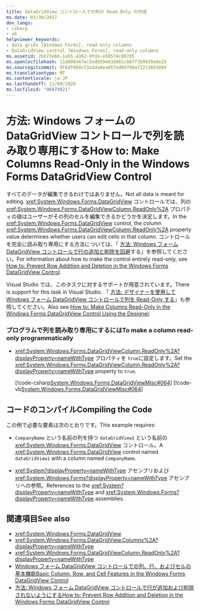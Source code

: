 ```yaml
---
title: DataGridView コントロールでの列の Read-Only の作成
ms.date: 03/30/2017
dev_langs:
- csharp
- vb
helpviewer_keywords:
- data grids [Windows Forms], read-only columns
- DataGridView control [Windows Forms], read-only columns
ms.assetid: 2bb73ebb-1a55-4362-9fda-e50574c087d5
ms.openlocfilehash: 11d008d47ec5edb594d3d862c68ff3b9920e0e25
ms.sourcegitcommit: 9f6df084c53a3da0ea657ed0d708a72213683084
ms.translationtype: MT
ms.contentlocale: ja-JP
ms.lasthandoff: 12/09/2020
ms.locfileid: "96974821"
---
```

# <a name="how-to-make-columns-read-only-in-the-windows-forms-datagridview-control"></a><span data-ttu-id="fdf9c-102">方法: Windows フォームの DataGridView コントロールで列を読み取り専用にする</span><span class="sxs-lookup"><span data-stu-id="fdf9c-102">How to: Make Columns Read-Only in the Windows Forms DataGridView Control</span></span>
<span data-ttu-id="fdf9c-103">すべてのデータが編集できるわけではありません。</span><span class="sxs-lookup"><span data-stu-id="fdf9c-103">Not all data is meant for editing.</span></span> <span data-ttu-id="fdf9c-104"><xref:System.Windows.Forms.DataGridView> コントロールでは、列の <xref:System.Windows.Forms.DataGridViewColumn.ReadOnly%2A> プロパティの値はユーザーがその列のセルを編集できるかどうかを決定します。</span><span class="sxs-lookup"><span data-stu-id="fdf9c-104">In the <xref:System.Windows.Forms.DataGridView> control, the column <xref:System.Windows.Forms.DataGridViewColumn.ReadOnly%2A> property value determines whether users can edit cells in that column.</span></span> <span data-ttu-id="fdf9c-105">コントロールを完全に読み取り専用にする方法については、「 [方法: Windows フォーム DataGridView コントロールで行の追加と削除を回避](prevent-row-addition-and-deletion-datagridview.md)する」を参照してください。</span><span class="sxs-lookup"><span data-stu-id="fdf9c-105">For information about how to make the control entirely read-only, see [How to: Prevent Row Addition and Deletion in the Windows Forms DataGridView Control](prevent-row-addition-and-deletion-datagridview.md).</span></span>  
  
 <span data-ttu-id="fdf9c-106">Visual Studio では、このタスクに対するサポートが用意されています。</span><span class="sxs-lookup"><span data-stu-id="fdf9c-106">There is support for this task in Visual Studio.</span></span>  <span data-ttu-id="fdf9c-107">「 [方法: デザイナーを使用して Windows フォーム DataGridView コントロールで列を Read-Only する](make-columns-read-only-in-the-datagrid-using-the-designer.md)」も参照してください。</span><span class="sxs-lookup"><span data-stu-id="fdf9c-107">Also see [How to: Make Columns Read-Only in the Windows Forms DataGridView Control Using the Designer](make-columns-read-only-in-the-datagrid-using-the-designer.md).</span></span>  
  
### <a name="to-make-a-column-read-only-programmatically"></a><span data-ttu-id="fdf9c-108">プログラムで列を読み取り専用にするには</span><span class="sxs-lookup"><span data-stu-id="fdf9c-108">To make a column read-only programmatically</span></span>  
  
- <span data-ttu-id="fdf9c-109"><xref:System.Windows.Forms.DataGridViewColumn.ReadOnly%2A?displayProperty=nameWithType> プロパティを `true`に設定します。</span><span class="sxs-lookup"><span data-stu-id="fdf9c-109">Set the <xref:System.Windows.Forms.DataGridViewColumn.ReadOnly%2A?displayProperty=nameWithType> property to `true`.</span></span>  
  
     [!code-csharp[System.Windows.Forms.DataGridViewMisc#064](~/samples/snippets/csharp/VS_Snippets_Winforms/System.Windows.Forms.DataGridViewMisc/CS/datagridviewmisc.cs#064)]
     [!code-vb[System.Windows.Forms.DataGridViewMisc#064](~/samples/snippets/visualbasic/VS_Snippets_Winforms/System.Windows.Forms.DataGridViewMisc/VB/datagridviewmisc.vb#064)]  
  
## <a name="compiling-the-code"></a><span data-ttu-id="fdf9c-110">コードのコンパイル</span><span class="sxs-lookup"><span data-stu-id="fdf9c-110">Compiling the Code</span></span>  
 <span data-ttu-id="fdf9c-111">この例で必要な要素は次のとおりです。</span><span class="sxs-lookup"><span data-stu-id="fdf9c-111">This example requires:</span></span>  
  
- <span data-ttu-id="fdf9c-112">`CompanyName` という名前の列を持つ `dataGridView1` という名前の <xref:System.Windows.Forms.DataGridView> コントロール。</span><span class="sxs-lookup"><span data-stu-id="fdf9c-112">A <xref:System.Windows.Forms.DataGridView> control named `dataGridView1` with a column named `CompanyName`.</span></span>  
  
- <span data-ttu-id="fdf9c-113"><xref:System?displayProperty=nameWithType> アセンブリおよび <xref:System.Windows.Forms?displayProperty=nameWithType> アセンブリへの参照。</span><span class="sxs-lookup"><span data-stu-id="fdf9c-113">References to the <xref:System?displayProperty=nameWithType> and <xref:System.Windows.Forms?displayProperty=nameWithType> assemblies.</span></span>  
  
## <a name="see-also"></a><span data-ttu-id="fdf9c-114">関連項目</span><span class="sxs-lookup"><span data-stu-id="fdf9c-114">See also</span></span>

- <xref:System.Windows.Forms.DataGridView>
- <xref:System.Windows.Forms.DataGridView.Columns%2A?displayProperty=nameWithType>
- <xref:System.Windows.Forms.DataGridViewColumn.ReadOnly%2A?displayProperty=nameWithType>
- [<span data-ttu-id="fdf9c-115">Windows フォーム DataGridView コントロールでの列、行、およびセルの基本機能</span><span class="sxs-lookup"><span data-stu-id="fdf9c-115">Basic Column, Row, and Cell Features in the Windows Forms DataGridView Control</span></span>](basic-column-row-and-cell-features-wf-datagridview-control.md)
- [<span data-ttu-id="fdf9c-116">方法: Windows フォーム DataGridView コントロールで行が追加および削除されないようにする</span><span class="sxs-lookup"><span data-stu-id="fdf9c-116">How to: Prevent Row Addition and Deletion in the Windows Forms DataGridView Control</span></span>](prevent-row-addition-and-deletion-datagridview.md)

